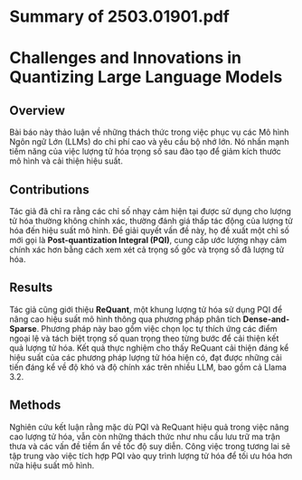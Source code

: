 # Summary of 2503.01901.pdf

# Challenges and Innovations in Quantizing Large Language Models

## Overview
Bài báo này thảo luận về những thách thức trong việc phục vụ các Mô hình Ngôn ngữ Lớn (LLMs) do chi phí cao và yêu cầu bộ nhớ lớn. Nó nhấn mạnh tiềm năng của việc lượng tử hóa trọng số sau đào tạo để giảm kích thước mô hình và cải thiện hiệu suất.

## Contributions
Tác giả đã chỉ ra rằng các chỉ số nhạy cảm hiện tại được sử dụng cho lượng tử hóa thường không chính xác, thường đánh giá thấp tác động của lượng tử hóa đến hiệu suất mô hình. Để giải quyết vấn đề này, họ đề xuất một chỉ số mới gọi là **Post-quantization Integral (PQI)**, cung cấp ước lượng nhạy cảm chính xác hơn bằng cách xem xét cả trọng số gốc và trọng số đã lượng tử hóa.

## Results
Tác giả cũng giới thiệu **ReQuant**, một khung lượng tử hóa sử dụng PQI để nâng cao hiệu suất mô hình thông qua phương pháp phân tích **Dense-and-Sparse**. Phương pháp này bao gồm việc chọn lọc tự thích ứng các điểm ngoại lệ và tách biệt trọng số quan trọng theo từng bước để cải thiện kết quả lượng tử hóa. Kết quả thực nghiệm cho thấy ReQuant cải thiện đáng kể hiệu suất của các phương pháp lượng tử hóa hiện có, đạt được những cải tiến đáng kể về độ khó và độ chính xác trên nhiều LLM, bao gồm cả Llama 3.2.

## Methods
Nghiên cứu kết luận rằng mặc dù PQI và ReQuant hiệu quả trong việc nâng cao lượng tử hóa, vẫn còn những thách thức như nhu cầu lưu trữ ma trận thưa và các vấn đề tiềm ẩn về tốc độ suy diễn. Công việc trong tương lai sẽ tập trung vào việc tích hợp PQI vào quy trình lượng tử hóa để tối ưu hóa hơn nữa hiệu suất mô hình.
